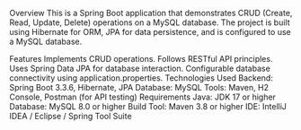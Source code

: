 
Overview
This is a Spring Boot application that demonstrates CRUD (Create, Read, Update, Delete) operations on a MySQL database. The project is built using Hibernate for ORM, JPA for data persistence, and is configured to use a MySQL database.

Features
Implements CRUD operations.
Follows RESTful API principles.
Uses Spring Data JPA for database interaction.
Configurable database connectivity using application.properties.
Technologies Used
Backend: Spring Boot 3.3.6, Hibernate, JPA
Database: MySQL
Tools: Maven, H2 Console, Postman (for API testing)
Requirements
Java: JDK 17 or higher
Database: MySQL 8.0 or higher
Build Tool: Maven 3.8 or higher
IDE: IntelliJ IDEA / Eclipse / Spring Tool Suite
